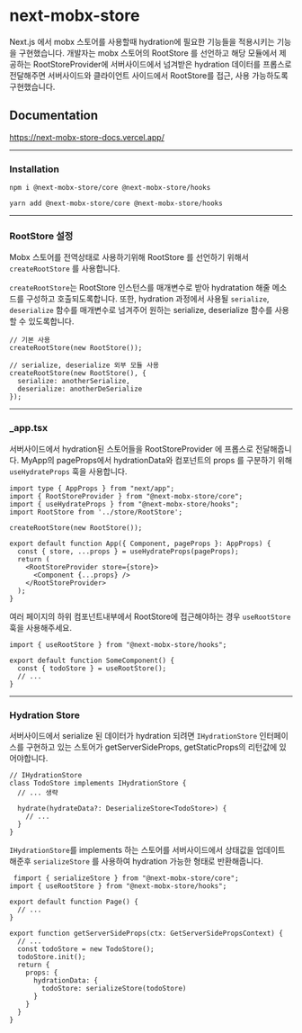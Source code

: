 # next-mobx-store

Next.js 에서 mobx 스토어를 사용할때 hydration에 필요한 기능들을 적용시키는 기능을 구현했습니다. 개발자는 mobx 스토어의 RootStore 를 선언하고 해당 모듈에서 제공하는 RootStoreProvider에 서버사이드에서 넘겨받은 hydration 데이터를 프롭스로 전달해주면 서버사이드와 클라이언트 사이드에서 RootStore를 접근, 사용 가능하도록 구현했습니다. 

## Documentation

https://next-mobx-store-docs.vercel.app/

<hr style="height:1px"/>

### Installation

```shell
npm i @next-mobx-store/core @next-mobx-store/hooks
```
```shell
yarn add @next-mobx-store/core @next-mobx-store/hooks
```

<hr style="height:1px"/>
 

### RootStore 설정

Mobx 스토어를 전역상태로 사용하기위해 RootStore 를 선언하기 위해서 `createRootStore` 를 사용합니다.

`createRootStore`는 RootStore 인스턴스를 매개변수로 받아 hydratation 해줄 메소드를 구성하고 호출되도록합니다. 또한, hydration 과정에서 사용될 `serialize`, `deserialize` 함수를 매개변수로 넘겨주어 원하는 serialize, deserialize 함수를 사용할 수 있도록합니다. 

```tsx
// 기본 사용
createRootStore(new RootStore());

// serialize, deserialize 외부 모듈 사용
createRootStore(new RootStore(), {
  serialize: anotherSerialize,
  deserialize: anotherDeSerialize
});
```

<hr style="height:1px"/>

### _app.tsx

서버사이드에서 hydration된 스토어들을 RootStoreProvider 에 프롭스로 전달해줍니다.  MyApp의 pageProps에서 hydrationData와 컴포넌트의 props 를 구분하기 위해 `useHydrateProps` 훅을 사용합니다.

```tsx
import type { AppProps } from "next/app";
import { RootStoreProvider } from "@next-mobx-store/core";
import { useHydrateProps } from "@next-mobx-store/hooks";
import RootStore from '../store/RootStore';

createRootStore(new RootStore());

export default function App({ Component, pageProps }: AppProps) {
  const { store, ...props } = useHydrateProps(pageProps);
  return (
    <RootStoreProvider store={store}>
      <Component {...props} />
    </RootStoreProvider>
  );
}
```

여러 페이지의 하위 컴포넌트내부에서 RootStore에 접근해야하는 경우 `useRootStore` 훅을 사용해주세요.

```tsx
import { useRootStore } from "@next-mobx-store/hooks";

export default function SomeComponent() {
  const { todoStore } = useRootStore();
  // ...
}
```

<hr style="height:1px"/>



### Hydration Store

서버사이드에서 serialize 된 데이터가 hydration 되려면  `IHydrationStore` 인터페이스를 구현하고 있는 스토어가 getServerSideProps, getStaticProps의 리턴값에 있어야합니다.

```tsx
// IHydrationStore
class TodoStore implements IHydrationStore {
  // ... 생략

  hydrate(hydrateData?: DeserializeStore<TodoStore>) {
    // ...
  }
}
```


`IHydrationStore`를 implements 하는 스토어를 서버사이드에서 상태값을 업데이트 해준후 `serializeStore` 를 사용하여 hydration 가능한 형태로 반환해줍니다.

```tsx
 fimport { serializeStore } from "@next-mobx-store/core";
import { useRootStore } from "@next-mobx-store/hooks";

export default function Page() {
  // ...
}

export function getServerSideProps(ctx: GetServerSidePropsContext) {
  // ...
  const todoStore = new TodoStore();
  todoStore.init();
  return {
    props: {
      hydrationData: {
        todoStore: serializeStore(todoStore)
      }
    }
  }
}
```
